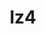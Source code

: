 ---
title: "lz4"
layout: cache
categories: [package, develop]
meta: {"compilers": ["cce@=18.0.0", "gcc@=10.2.1", "gcc@=10.3.0", "gcc@=10.5.0", "gcc@=11.1.0", "gcc@=11.4.0", "gcc@=12.4.0", "gcc@=13.3.0", "gcc@=7.3.1", "gcc@=7.5.0", "gcc@=9.4.0", "msvc@=19.39.33523", "oneapi@=2024.1.0", "oneapi@=2024.2.1"], "num_specs": 48, "num_specs_by_stack": {"aws-isc": 1, "aws-isc-aarch64": 1, "aws-pcluster-icelake": 1, "aws-pcluster-neoverse_v1": 3, "aws-pcluster-x86_64_v4": 12, "build_systems": 3, "data-vis-sdk": 3, "developer-tools-aarch64-linux-gnu": 3, "developer-tools-manylinux2014": 1, "developer-tools-x86_64_v3-linux-gnu": 3, "e4s": 3, "e4s-cray-rhel": 3, "e4s-cray-sles": 1, "e4s-neoverse-v2": 3, "e4s-neoverse_v1": 1, "e4s-oneapi": 3, "e4s-power": 1, "e4s-rocm-external": 3, "hep": 3, "radiuss": 3, "root": 48, "tutorial": 3, "windows-vis": 2}, "oss": ["amzn2", "centos7", "rhel8", "sle_hpc15", "ubuntu18.04", "ubuntu20.04", "ubuntu22.04", "windows10.0.20348"], "platforms": ["linux", "windows"], "stacks": ["aws-isc", "aws-isc-aarch64", "aws-pcluster-icelake", "aws-pcluster-neoverse_v1", "aws-pcluster-x86_64_v4", "build_systems", "data-vis-sdk", "developer-tools-aarch64-linux-gnu", "developer-tools-manylinux2014", "developer-tools-x86_64_v3-linux-gnu", "e4s", "e4s-cray-rhel", "e4s-cray-sles", "e4s-neoverse-v2", "e4s-neoverse_v1", "e4s-oneapi", "e4s-power", "e4s-rocm-external", "hep", "radiuss", "root", "tutorial", "windows-vis"], "targets": ["aarch64", "neoverse_v1", "neoverse_v2", "ppc64le", "skylake_avx512", "x86_64", "x86_64_v3", "x86_64_v4"], "versions": ["1.10.0", "1.9.4"]}
spec_details: [{"compiler": "gcc@=7.3.1", "hash": "4atuxigmb3eus27wq6zysjn3w7gixszk", "os": "amzn2", "platform": "linux", "size": "-", "stacks": ["aws-isc-aarch64", "root"], "tarball": "https://binaries.spack.io/develop/build_cache/linux-amzn2-aarch64/gcc-7.3.1/lz4-1.10.0/linux-amzn2-aarch64-gcc-7.3.1-lz4-1.10.0-4atuxigmb3eus27wq6zysjn3w7gixszk.spack", "target": "aarch64", "variants": ["build_system=makefile", "libs=shared,static", "+pic"], "versions": ["1.10.0"]}, {"compiler": "gcc@=12.4.0", "hash": "b3xehrl6bfvbj4zqfecfdvr5jr6bgwnx", "os": "amzn2", "platform": "linux", "size": "-", "stacks": ["aws-pcluster-neoverse_v1", "root"], "tarball": "https://binaries.spack.io/develop/build_cache/linux-amzn2-neoverse_v1/gcc-12.4.0/lz4-1.10.0/linux-amzn2-neoverse_v1-gcc-12.4.0-lz4-1.10.0-b3xehrl6bfvbj4zqfecfdvr5jr6bgwnx.spack", "target": "neoverse_v1", "variants": ["build_system=makefile", "libs=shared,static", "+pic"], "versions": ["1.10.0"]}, {"compiler": "gcc@=12.4.0", "hash": "ei3fd6sa6pxlmww3oy3ghrps6bmkfeg5", "os": "amzn2", "platform": "linux", "size": "-", "stacks": ["aws-pcluster-neoverse_v1", "root"], "tarball": "https://binaries.spack.io/develop/build_cache/linux-amzn2-neoverse_v1/gcc-12.4.0/lz4-1.10.0/linux-amzn2-neoverse_v1-gcc-12.4.0-lz4-1.10.0-ei3fd6sa6pxlmww3oy3ghrps6bmkfeg5.spack", "target": "neoverse_v1", "variants": ["build_system=makefile", "libs=shared,static", "+pic"], "versions": ["1.10.0"]}, {"compiler": "gcc@=12.4.0", "hash": "5ci6jtkwlstg2u4zp4wls5ftirzcrwqc", "os": "amzn2", "platform": "linux", "size": "-", "stacks": ["aws-pcluster-neoverse_v1", "root"], "tarball": "https://binaries.spack.io/develop/build_cache/linux-amzn2-neoverse_v1/gcc-12.4.0/lz4-1.10.0/linux-amzn2-neoverse_v1-gcc-12.4.0-lz4-1.10.0-5ci6jtkwlstg2u4zp4wls5ftirzcrwqc.spack", "target": "neoverse_v1", "variants": ["build_system=makefile", "libs=shared,static", "+pic"], "versions": ["1.10.0"]}, {"compiler": "gcc@=7.3.1", "hash": "3bqmzuesh3jngfllrpn254dgjxzmhd54", "os": "amzn2", "platform": "linux", "size": "-", "stacks": ["aws-pcluster-icelake", "root"], "tarball": "https://binaries.spack.io/develop/build_cache/linux-amzn2-skylake_avx512/gcc-7.3.1/lz4-1.9.4/linux-amzn2-skylake_avx512-gcc-7.3.1-lz4-1.9.4-3bqmzuesh3jngfllrpn254dgjxzmhd54.spack", "target": "skylake_avx512", "variants": ["build_system=makefile", "libs=shared,static"], "versions": ["1.9.4"]}, {"compiler": "gcc@=12.4.0", "hash": "unwcx2e6qwu2kdyidfv4utxe6x7nin5p", "os": "amzn2", "platform": "linux", "size": "-", "stacks": ["aws-pcluster-x86_64_v4", "root"], "tarball": "https://binaries.spack.io/develop/build_cache/linux-amzn2-x86_64_v3/gcc-12.4.0/lz4-1.10.0/linux-amzn2-x86_64_v3-gcc-12.4.0-lz4-1.10.0-unwcx2e6qwu2kdyidfv4utxe6x7nin5p.spack", "target": "x86_64_v3", "variants": ["build_system=makefile", "libs=shared,static", "+pic"], "versions": ["1.10.0"]}, {"compiler": "gcc@=12.4.0", "hash": "f7sswjdzbqheifpod3bsw377ijf3ba7j", "os": "amzn2", "platform": "linux", "size": "-", "stacks": ["aws-pcluster-x86_64_v4", "root"], "tarball": "https://binaries.spack.io/develop/build_cache/linux-amzn2-x86_64_v3/gcc-12.4.0/lz4-1.10.0/linux-amzn2-x86_64_v3-gcc-12.4.0-lz4-1.10.0-f7sswjdzbqheifpod3bsw377ijf3ba7j.spack", "target": "x86_64_v3", "variants": ["build_system=makefile", "libs=shared,static", "+pic"], "versions": ["1.10.0"]}, {"compiler": "gcc@=12.4.0", "hash": "hmqz2wkxkwj2ifzwyhr2yhmvt7qtwp56", "os": "amzn2", "platform": "linux", "size": "-", "stacks": ["aws-pcluster-x86_64_v4", "root"], "tarball": "https://binaries.spack.io/develop/build_cache/linux-amzn2-x86_64_v3/gcc-12.4.0/lz4-1.10.0/linux-amzn2-x86_64_v3-gcc-12.4.0-lz4-1.10.0-hmqz2wkxkwj2ifzwyhr2yhmvt7qtwp56.spack", "target": "x86_64_v3", "variants": ["build_system=makefile", "libs=shared,static", "+pic"], "versions": ["1.10.0"]}, {"compiler": "gcc@=7.3.1", "hash": "m6tytat7ob4fpmtr4dlomhij32gaihll", "os": "amzn2", "platform": "linux", "size": "-", "stacks": ["aws-isc", "root"], "tarball": "https://binaries.spack.io/develop/build_cache/linux-amzn2-x86_64_v3/gcc-7.3.1/lz4-1.10.0/linux-amzn2-x86_64_v3-gcc-7.3.1-lz4-1.10.0-m6tytat7ob4fpmtr4dlomhij32gaihll.spack", "target": "x86_64_v3", "variants": ["build_system=makefile", "libs=shared,static", "+pic"], "versions": ["1.10.0"]}, {"compiler": "oneapi@=2024.1.0", "hash": "7il6lromarfuk4cxom357rpzzznqnmdv", "os": "amzn2", "platform": "linux", "size": "-", "stacks": ["aws-pcluster-x86_64_v4", "root"], "tarball": "https://binaries.spack.io/develop/build_cache/linux-amzn2-x86_64_v3/oneapi-2024.1.0/lz4-1.10.0/linux-amzn2-x86_64_v3-oneapi-2024.1.0-lz4-1.10.0-7il6lromarfuk4cxom357rpzzznqnmdv.spack", "target": "x86_64_v3", "variants": ["build_system=makefile", "libs=shared,static", "+pic"], "versions": ["1.10.0"]}, {"compiler": "oneapi@=2024.1.0", "hash": "z2wszq3dygwvxsyofi4h26vxtbyzewgj", "os": "amzn2", "platform": "linux", "size": "-", "stacks": ["aws-pcluster-x86_64_v4", "root"], "tarball": "https://binaries.spack.io/develop/build_cache/linux-amzn2-x86_64_v3/oneapi-2024.1.0/lz4-1.10.0/linux-amzn2-x86_64_v3-oneapi-2024.1.0-lz4-1.10.0-z2wszq3dygwvxsyofi4h26vxtbyzewgj.spack", "target": "x86_64_v3", "variants": ["build_system=makefile", "libs=shared,static", "+pic"], "versions": ["1.10.0"]}, {"compiler": "oneapi@=2024.1.0", "hash": "yro6k3on4ua5upkkey6fiyzwvrsb7cuf", "os": "amzn2", "platform": "linux", "size": "-", "stacks": ["aws-pcluster-x86_64_v4", "root"], "tarball": "https://binaries.spack.io/develop/build_cache/linux-amzn2-x86_64_v3/oneapi-2024.1.0/lz4-1.10.0/linux-amzn2-x86_64_v3-oneapi-2024.1.0-lz4-1.10.0-yro6k3on4ua5upkkey6fiyzwvrsb7cuf.spack", "target": "x86_64_v3", "variants": ["build_system=makefile", "libs=shared,static", "+pic"], "versions": ["1.10.0"]}, {"compiler": "gcc@=12.4.0", "hash": "nabbybjcezajzt2cbwdmoqnbcoi6fmjb", "os": "amzn2", "platform": "linux", "size": "-", "stacks": ["aws-pcluster-x86_64_v4", "root"], "tarball": "https://binaries.spack.io/develop/build_cache/linux-amzn2-x86_64_v4/gcc-12.4.0/lz4-1.10.0/linux-amzn2-x86_64_v4-gcc-12.4.0-lz4-1.10.0-nabbybjcezajzt2cbwdmoqnbcoi6fmjb.spack", "target": "x86_64_v4", "variants": ["build_system=makefile", "libs=shared,static", "+pic"], "versions": ["1.10.0"]}, {"compiler": "gcc@=12.4.0", "hash": "pycuchxsr6to35cbdjrjwoq2s3vxwkir", "os": "amzn2", "platform": "linux", "size": "-", "stacks": ["aws-pcluster-x86_64_v4", "root"], "tarball": "https://binaries.spack.io/develop/build_cache/linux-amzn2-x86_64_v4/gcc-12.4.0/lz4-1.10.0/linux-amzn2-x86_64_v4-gcc-12.4.0-lz4-1.10.0-pycuchxsr6to35cbdjrjwoq2s3vxwkir.spack", "target": "x86_64_v4", "variants": ["build_system=makefile", "libs=shared,static", "+pic"], "versions": ["1.10.0"]}, {"compiler": "gcc@=12.4.0", "hash": "rpm7p7kqt3yyz6l2qwqi2ybizlup5zls", "os": "amzn2", "platform": "linux", "size": "-", "stacks": ["aws-pcluster-x86_64_v4", "root"], "tarball": "https://binaries.spack.io/develop/build_cache/linux-amzn2-x86_64_v4/gcc-12.4.0/lz4-1.10.0/linux-amzn2-x86_64_v4-gcc-12.4.0-lz4-1.10.0-rpm7p7kqt3yyz6l2qwqi2ybizlup5zls.spack", "target": "x86_64_v4", "variants": ["build_system=makefile", "libs=shared,static", "+pic"], "versions": ["1.10.0"]}, {"compiler": "oneapi@=2024.1.0", "hash": "ui64dwazu26d5pwuqr4oj3ostkonmbjf", "os": "amzn2", "platform": "linux", "size": "-", "stacks": ["aws-pcluster-x86_64_v4", "root"], "tarball": "https://binaries.spack.io/develop/build_cache/linux-amzn2-x86_64_v4/oneapi-2024.1.0/lz4-1.10.0/linux-amzn2-x86_64_v4-oneapi-2024.1.0-lz4-1.10.0-ui64dwazu26d5pwuqr4oj3ostkonmbjf.spack", "target": "x86_64_v4", "variants": ["build_system=makefile", "libs=shared,static", "+pic"], "versions": ["1.10.0"]}, {"compiler": "oneapi@=2024.1.0", "hash": "jrm53g5o6byqgz5gb2c44pasbesl67ah", "os": "amzn2", "platform": "linux", "size": "-", "stacks": ["aws-pcluster-x86_64_v4", "root"], "tarball": "https://binaries.spack.io/develop/build_cache/linux-amzn2-x86_64_v4/oneapi-2024.1.0/lz4-1.10.0/linux-amzn2-x86_64_v4-oneapi-2024.1.0-lz4-1.10.0-jrm53g5o6byqgz5gb2c44pasbesl67ah.spack", "target": "x86_64_v4", "variants": ["build_system=makefile", "libs=shared,static", "+pic"], "versions": ["1.10.0"]}, {"compiler": "oneapi@=2024.1.0", "hash": "dqzr3jcpsyvtcb5nsiwa6ipr22za77bw", "os": "amzn2", "platform": "linux", "size": "-", "stacks": ["aws-pcluster-x86_64_v4", "root"], "tarball": "https://binaries.spack.io/develop/build_cache/linux-amzn2-x86_64_v4/oneapi-2024.1.0/lz4-1.10.0/linux-amzn2-x86_64_v4-oneapi-2024.1.0-lz4-1.10.0-dqzr3jcpsyvtcb5nsiwa6ipr22za77bw.spack", "target": "x86_64_v4", "variants": ["build_system=makefile", "libs=shared,static", "+pic"], "versions": ["1.10.0"]}, {"compiler": "gcc@=10.2.1", "hash": "wfpri2nc2n335auekn25apjbuudcpp5a", "os": "centos7", "platform": "linux", "size": "-", "stacks": ["developer-tools-manylinux2014", "root"], "tarball": "https://binaries.spack.io/develop/build_cache/linux-centos7-x86_64_v3/gcc-10.2.1/lz4-1.10.0/linux-centos7-x86_64_v3-gcc-10.2.1-lz4-1.10.0-wfpri2nc2n335auekn25apjbuudcpp5a.spack", "target": "x86_64_v3", "variants": ["build_system=makefile", "libs=shared,static", "+pic"], "versions": ["1.10.0"]}, {"compiler": "gcc@=10.5.0", "hash": "mrw5bwzj5brdtbgrm3naqfajznzg6tzm", "os": "centos7", "platform": "linux", "size": "-", "stacks": ["developer-tools-x86_64_v3-linux-gnu", "root"], "tarball": "https://binaries.spack.io/develop/build_cache/linux-centos7-x86_64_v3/gcc-10.5.0/lz4-1.10.0/linux-centos7-x86_64_v3-gcc-10.5.0-lz4-1.10.0-mrw5bwzj5brdtbgrm3naqfajznzg6tzm.spack", "target": "x86_64_v3", "variants": ["build_system=makefile", "libs=shared,static", "+pic"], "versions": ["1.10.0"]}, {"compiler": "gcc@=10.5.0", "hash": "s7h32nvmijrupuzfx4jphu4qn2utvs57", "os": "centos7", "platform": "linux", "size": "-", "stacks": ["developer-tools-x86_64_v3-linux-gnu", "root"], "tarball": "https://binaries.spack.io/develop/build_cache/linux-centos7-x86_64_v3/gcc-10.5.0/lz4-1.10.0/linux-centos7-x86_64_v3-gcc-10.5.0-lz4-1.10.0-s7h32nvmijrupuzfx4jphu4qn2utvs57.spack", "target": "x86_64_v3", "variants": ["build_system=makefile", "libs=shared,static", "+pic"], "versions": ["1.10.0"]}, {"compiler": "gcc@=10.5.0", "hash": "gwodhkpb2dwykrhtgy2asylsabpxez6u", "os": "centos7", "platform": "linux", "size": "-", "stacks": ["developer-tools-x86_64_v3-linux-gnu", "root"], "tarball": "https://binaries.spack.io/develop/build_cache/linux-centos7-x86_64_v3/gcc-10.5.0/lz4-1.10.0/linux-centos7-x86_64_v3-gcc-10.5.0-lz4-1.10.0-gwodhkpb2dwykrhtgy2asylsabpxez6u.spack", "target": "x86_64_v3", "variants": ["build_system=makefile", "libs=shared,static", "+pic"], "versions": ["1.10.0"]}, {"compiler": "gcc@=13.3.0", "hash": "tzpkwlxclsbcfhoo35ksx5m6k5azu65t", "os": "rhel8", "platform": "linux", "size": "-", "stacks": ["developer-tools-aarch64-linux-gnu", "root"], "tarball": "https://binaries.spack.io/develop/build_cache/linux-rhel8-aarch64/gcc-13.3.0/lz4-1.10.0/linux-rhel8-aarch64-gcc-13.3.0-lz4-1.10.0-tzpkwlxclsbcfhoo35ksx5m6k5azu65t.spack", "target": "aarch64", "variants": ["build_system=makefile", "libs=shared,static", "+pic"], "versions": ["1.10.0"]}, {"compiler": "gcc@=13.3.0", "hash": "xyszahuuoftrhhnlub6f5cltiqkpcdbw", "os": "rhel8", "platform": "linux", "size": "-", "stacks": ["developer-tools-aarch64-linux-gnu", "root"], "tarball": "https://binaries.spack.io/develop/build_cache/linux-rhel8-aarch64/gcc-13.3.0/lz4-1.10.0/linux-rhel8-aarch64-gcc-13.3.0-lz4-1.10.0-xyszahuuoftrhhnlub6f5cltiqkpcdbw.spack", "target": "aarch64", "variants": ["build_system=makefile", "libs=shared,static", "+pic"], "versions": ["1.10.0"]}, {"compiler": "gcc@=13.3.0", "hash": "jd5shzgcf6qvfxvwiiuwpf4af32l5pi6", "os": "rhel8", "platform": "linux", "size": "-", "stacks": ["developer-tools-aarch64-linux-gnu", "root"], "tarball": "https://binaries.spack.io/develop/build_cache/linux-rhel8-aarch64/gcc-13.3.0/lz4-1.10.0/linux-rhel8-aarch64-gcc-13.3.0-lz4-1.10.0-jd5shzgcf6qvfxvwiiuwpf4af32l5pi6.spack", "target": "aarch64", "variants": ["build_system=makefile", "libs=shared,static", "+pic"], "versions": ["1.10.0"]}, {"compiler": "cce@=18.0.0", "hash": "g575vtkgryqsu536hx366yymj3jrl2f6", "os": "rhel8", "platform": "linux", "size": "-", "stacks": ["e4s-cray-rhel", "root"], "tarball": "https://binaries.spack.io/develop/build_cache/linux-rhel8-x86_64_v3/cce-18.0.0/lz4-1.10.0/linux-rhel8-x86_64_v3-cce-18.0.0-lz4-1.10.0-g575vtkgryqsu536hx366yymj3jrl2f6.spack", "target": "x86_64_v3", "variants": ["build_system=makefile", "libs=shared,static", "+pic"], "versions": ["1.10.0"]}, {"compiler": "cce@=18.0.0", "hash": "x7xxvlddtl5zxze5ufi45n6sgr7ljmtg", "os": "rhel8", "platform": "linux", "size": "-", "stacks": ["e4s-cray-rhel", "root"], "tarball": "https://binaries.spack.io/develop/build_cache/linux-rhel8-x86_64_v3/cce-18.0.0/lz4-1.10.0/linux-rhel8-x86_64_v3-cce-18.0.0-lz4-1.10.0-x7xxvlddtl5zxze5ufi45n6sgr7ljmtg.spack", "target": "x86_64_v3", "variants": ["build_system=makefile", "libs=shared,static", "+pic"], "versions": ["1.10.0"]}, {"compiler": "cce@=18.0.0", "hash": "7bgmuj5bhcm3imkyeokbarnb7ltyz64e", "os": "rhel8", "platform": "linux", "size": "-", "stacks": ["e4s-cray-rhel", "root"], "tarball": "https://binaries.spack.io/develop/build_cache/linux-rhel8-x86_64_v3/cce-18.0.0/lz4-1.10.0/linux-rhel8-x86_64_v3-cce-18.0.0-lz4-1.10.0-7bgmuj5bhcm3imkyeokbarnb7ltyz64e.spack", "target": "x86_64_v3", "variants": ["build_system=makefile", "libs=shared,static", "+pic"], "versions": ["1.10.0"]}, {"compiler": "gcc@=10.3.0", "hash": "4s3aa42r7izqdkb2jhtywqkvgnbqsrd7", "os": "sle_hpc15", "platform": "linux", "size": "-", "stacks": ["e4s-cray-sles", "root"], "tarball": "https://binaries.spack.io/develop/build_cache/linux-sle_hpc15-x86_64_v4/gcc-10.3.0/lz4-1.10.0/linux-sle_hpc15-x86_64_v4-gcc-10.3.0-lz4-1.10.0-4s3aa42r7izqdkb2jhtywqkvgnbqsrd7.spack", "target": "x86_64_v4", "variants": ["build_system=makefile", "libs=shared,static", "+pic"], "versions": ["1.10.0"]}, {"compiler": "gcc@=7.5.0", "hash": "so2tfeljurp3wom5ksf3zfqlervtguch", "os": "ubuntu18.04", "platform": "linux", "size": "-", "stacks": ["build_systems", "radiuss", "root"], "tarball": "https://binaries.spack.io/develop/build_cache/linux-ubuntu18.04-x86_64_v3/gcc-7.5.0/lz4-1.10.0/linux-ubuntu18.04-x86_64_v3-gcc-7.5.0-lz4-1.10.0-so2tfeljurp3wom5ksf3zfqlervtguch.spack", "target": "x86_64_v3", "variants": ["build_system=makefile", "libs=shared,static", "+pic"], "versions": ["1.10.0"]}, {"compiler": "gcc@=7.5.0", "hash": "ngjlakesvsj77zi52sqixqsnstojxpng", "os": "ubuntu18.04", "platform": "linux", "size": "-", "stacks": ["build_systems", "radiuss", "root"], "tarball": "https://binaries.spack.io/develop/build_cache/linux-ubuntu18.04-x86_64_v3/gcc-7.5.0/lz4-1.10.0/linux-ubuntu18.04-x86_64_v3-gcc-7.5.0-lz4-1.10.0-ngjlakesvsj77zi52sqixqsnstojxpng.spack", "target": "x86_64_v3", "variants": ["build_system=makefile", "libs=shared,static", "+pic"], "versions": ["1.10.0"]}, {"compiler": "gcc@=7.5.0", "hash": "tdhwcow6t27zpdgmbnvpqp6pl5cz4wny", "os": "ubuntu18.04", "platform": "linux", "size": "-", "stacks": ["build_systems", "radiuss", "root"], "tarball": "https://binaries.spack.io/develop/build_cache/linux-ubuntu18.04-x86_64_v3/gcc-7.5.0/lz4-1.10.0/linux-ubuntu18.04-x86_64_v3-gcc-7.5.0-lz4-1.10.0-tdhwcow6t27zpdgmbnvpqp6pl5cz4wny.spack", "target": "x86_64_v3", "variants": ["build_system=makefile", "libs=shared,static", "+pic"], "versions": ["1.10.0"]}, {"compiler": "gcc@=9.4.0", "hash": "xhkidq5y3mbqextjinn3xiofntd25jxz", "os": "ubuntu20.04", "platform": "linux", "size": "-", "stacks": ["e4s-power", "root"], "tarball": "https://binaries.spack.io/develop/build_cache/linux-ubuntu20.04-ppc64le/gcc-9.4.0/lz4-1.10.0/linux-ubuntu20.04-ppc64le-gcc-9.4.0-lz4-1.10.0-xhkidq5y3mbqextjinn3xiofntd25jxz.spack", "target": "ppc64le", "variants": ["build_system=makefile", "libs=shared,static", "+pic"], "versions": ["1.10.0"]}, {"compiler": "gcc@=11.1.0", "hash": "akvunqwnqbfgizg7xef52h3mabcis6nc", "os": "ubuntu20.04", "platform": "linux", "size": "-", "stacks": ["data-vis-sdk", "root"], "tarball": "https://binaries.spack.io/develop/build_cache/linux-ubuntu20.04-x86_64_v3/gcc-11.1.0/lz4-1.10.0/linux-ubuntu20.04-x86_64_v3-gcc-11.1.0-lz4-1.10.0-akvunqwnqbfgizg7xef52h3mabcis6nc.spack", "target": "x86_64_v3", "variants": ["build_system=makefile", "libs=shared,static", "+pic"], "versions": ["1.10.0"]}, {"compiler": "gcc@=11.1.0", "hash": "ng573vhr7js5ja5llsk3wy4d536y6yky", "os": "ubuntu20.04", "platform": "linux", "size": "-", "stacks": ["data-vis-sdk", "root"], "tarball": "https://binaries.spack.io/develop/build_cache/linux-ubuntu20.04-x86_64_v3/gcc-11.1.0/lz4-1.10.0/linux-ubuntu20.04-x86_64_v3-gcc-11.1.0-lz4-1.10.0-ng573vhr7js5ja5llsk3wy4d536y6yky.spack", "target": "x86_64_v3", "variants": ["build_system=makefile", "libs=shared,static", "+pic"], "versions": ["1.10.0"]}, {"compiler": "gcc@=11.1.0", "hash": "r5lru7emrkuaxv76ngoshhnoa5mvm7tp", "os": "ubuntu20.04", "platform": "linux", "size": "-", "stacks": ["data-vis-sdk", "root"], "tarball": "https://binaries.spack.io/develop/build_cache/linux-ubuntu20.04-x86_64_v3/gcc-11.1.0/lz4-1.10.0/linux-ubuntu20.04-x86_64_v3-gcc-11.1.0-lz4-1.10.0-r5lru7emrkuaxv76ngoshhnoa5mvm7tp.spack", "target": "x86_64_v3", "variants": ["build_system=makefile", "libs=shared,static", "+pic"], "versions": ["1.10.0"]}, {"compiler": "gcc@=11.4.0", "hash": "ppferzocusa46lcwsdgkqerzf7a4spbb", "os": "ubuntu22.04", "platform": "linux", "size": "-", "stacks": ["e4s-neoverse_v1", "root"], "tarball": "https://binaries.spack.io/develop/build_cache/linux-ubuntu22.04-neoverse_v1/gcc-11.4.0/lz4-1.10.0/linux-ubuntu22.04-neoverse_v1-gcc-11.4.0-lz4-1.10.0-ppferzocusa46lcwsdgkqerzf7a4spbb.spack", "target": "neoverse_v1", "variants": ["build_system=makefile", "libs=shared,static", "+pic"], "versions": ["1.10.0"]}, {"compiler": "gcc@=11.4.0", "hash": "br7jpsmyjnd4eyp3g4s7yfxzxo6ehpdl", "os": "ubuntu22.04", "platform": "linux", "size": "-", "stacks": ["e4s-neoverse-v2", "root"], "tarball": "https://binaries.spack.io/develop/build_cache/linux-ubuntu22.04-neoverse_v2/gcc-11.4.0/lz4-1.10.0/linux-ubuntu22.04-neoverse_v2-gcc-11.4.0-lz4-1.10.0-br7jpsmyjnd4eyp3g4s7yfxzxo6ehpdl.spack", "target": "neoverse_v2", "variants": ["build_system=makefile", "libs=shared,static", "+pic"], "versions": ["1.10.0"]}, {"compiler": "gcc@=11.4.0", "hash": "3zgihxd3nkhja277xfvepzjwnzqfan3r", "os": "ubuntu22.04", "platform": "linux", "size": "-", "stacks": ["e4s-neoverse-v2", "root"], "tarball": "https://binaries.spack.io/develop/build_cache/linux-ubuntu22.04-neoverse_v2/gcc-11.4.0/lz4-1.10.0/linux-ubuntu22.04-neoverse_v2-gcc-11.4.0-lz4-1.10.0-3zgihxd3nkhja277xfvepzjwnzqfan3r.spack", "target": "neoverse_v2", "variants": ["build_system=makefile", "libs=shared,static", "+pic"], "versions": ["1.10.0"]}, {"compiler": "gcc@=11.4.0", "hash": "wvo6shqpxcboo2j3uhq6ejhbz5owre2z", "os": "ubuntu22.04", "platform": "linux", "size": "-", "stacks": ["e4s-neoverse-v2", "root"], "tarball": "https://binaries.spack.io/develop/build_cache/linux-ubuntu22.04-neoverse_v2/gcc-11.4.0/lz4-1.10.0/linux-ubuntu22.04-neoverse_v2-gcc-11.4.0-lz4-1.10.0-wvo6shqpxcboo2j3uhq6ejhbz5owre2z.spack", "target": "neoverse_v2", "variants": ["build_system=makefile", "libs=shared,static", "+pic"], "versions": ["1.10.0"]}, {"compiler": "gcc@=11.4.0", "hash": "tvxtxevil4oqgjn7jtfibi3ldstpsya3", "os": "ubuntu22.04", "platform": "linux", "size": "-", "stacks": ["e4s", "e4s-rocm-external", "hep", "root", "tutorial"], "tarball": "https://binaries.spack.io/develop/build_cache/linux-ubuntu22.04-x86_64_v3/gcc-11.4.0/lz4-1.10.0/linux-ubuntu22.04-x86_64_v3-gcc-11.4.0-lz4-1.10.0-tvxtxevil4oqgjn7jtfibi3ldstpsya3.spack", "target": "x86_64_v3", "variants": ["build_system=makefile", "libs=shared,static", "+pic"], "versions": ["1.10.0"]}, {"compiler": "gcc@=11.4.0", "hash": "wxtzbime6otxo4pf3syjgjixlfcywgho", "os": "ubuntu22.04", "platform": "linux", "size": "-", "stacks": ["e4s", "e4s-rocm-external", "hep", "root", "tutorial"], "tarball": "https://binaries.spack.io/develop/build_cache/linux-ubuntu22.04-x86_64_v3/gcc-11.4.0/lz4-1.10.0/linux-ubuntu22.04-x86_64_v3-gcc-11.4.0-lz4-1.10.0-wxtzbime6otxo4pf3syjgjixlfcywgho.spack", "target": "x86_64_v3", "variants": ["build_system=makefile", "libs=shared,static", "+pic"], "versions": ["1.10.0"]}, {"compiler": "gcc@=11.4.0", "hash": "46cmkx7rt3xayhgyb3rbtk6chhnsvees", "os": "ubuntu22.04", "platform": "linux", "size": "-", "stacks": ["e4s", "e4s-rocm-external", "hep", "root", "tutorial"], "tarball": "https://binaries.spack.io/develop/build_cache/linux-ubuntu22.04-x86_64_v3/gcc-11.4.0/lz4-1.10.0/linux-ubuntu22.04-x86_64_v3-gcc-11.4.0-lz4-1.10.0-46cmkx7rt3xayhgyb3rbtk6chhnsvees.spack", "target": "x86_64_v3", "variants": ["build_system=makefile", "libs=shared,static", "+pic"], "versions": ["1.10.0"]}, {"compiler": "oneapi@=2024.2.1", "hash": "xqjoizph4wo4tbfgdbquogog3zd7wj6a", "os": "ubuntu22.04", "platform": "linux", "size": "-", "stacks": ["e4s-oneapi", "root"], "tarball": "https://binaries.spack.io/develop/build_cache/linux-ubuntu22.04-x86_64_v3/oneapi-2024.2.1/lz4-1.10.0/linux-ubuntu22.04-x86_64_v3-oneapi-2024.2.1-lz4-1.10.0-xqjoizph4wo4tbfgdbquogog3zd7wj6a.spack", "target": "x86_64_v3", "variants": ["build_system=makefile", "libs=shared,static", "+pic"], "versions": ["1.10.0"]}, {"compiler": "oneapi@=2024.2.1", "hash": "xybljvmjoikjyx2hzvwch45tikcxmmlt", "os": "ubuntu22.04", "platform": "linux", "size": "-", "stacks": ["e4s-oneapi", "root"], "tarball": "https://binaries.spack.io/develop/build_cache/linux-ubuntu22.04-x86_64_v3/oneapi-2024.2.1/lz4-1.10.0/linux-ubuntu22.04-x86_64_v3-oneapi-2024.2.1-lz4-1.10.0-xybljvmjoikjyx2hzvwch45tikcxmmlt.spack", "target": "x86_64_v3", "variants": ["build_system=makefile", "libs=shared,static", "+pic"], "versions": ["1.10.0"]}, {"compiler": "oneapi@=2024.2.1", "hash": "jr5wvedt6dda7gxxwjben34v3hsufnmb", "os": "ubuntu22.04", "platform": "linux", "size": "-", "stacks": ["e4s-oneapi", "root"], "tarball": "https://binaries.spack.io/develop/build_cache/linux-ubuntu22.04-x86_64_v3/oneapi-2024.2.1/lz4-1.10.0/linux-ubuntu22.04-x86_64_v3-oneapi-2024.2.1-lz4-1.10.0-jr5wvedt6dda7gxxwjben34v3hsufnmb.spack", "target": "x86_64_v3", "variants": ["build_system=makefile", "libs=shared,static", "+pic"], "versions": ["1.10.0"]}, {"compiler": "msvc@=19.39.33523", "hash": "bg7irgtconfbgs7l7wic5nf5aedkevg7", "os": "windows10.0.20348", "platform": "windows", "size": "-", "stacks": ["root", "windows-vis"], "tarball": "https://binaries.spack.io/develop/build_cache/windows-windows10.0.20348-x86_64/msvc-19.39.33523/lz4-1.10.0/windows-windows10.0.20348-x86_64-msvc-19.39.33523-lz4-1.10.0-bg7irgtconfbgs7l7wic5nf5aedkevg7.spack", "target": "x86_64", "variants": ["build_system=cmake", "build_type=Release", "generator=ninja", "~ipo", "libs=shared,static", "+pic"], "versions": ["1.10.0"]}, {"compiler": "msvc@=19.39.33523", "hash": "iqhvimygx7pnc5xjuv65cqy3lrxe446r", "os": "windows10.0.20348", "platform": "windows", "size": "-", "stacks": ["root", "windows-vis"], "tarball": "https://binaries.spack.io/develop/build_cache/windows-windows10.0.20348-x86_64/msvc-19.39.33523/lz4-1.10.0/windows-windows10.0.20348-x86_64-msvc-19.39.33523-lz4-1.10.0-iqhvimygx7pnc5xjuv65cqy3lrxe446r.spack", "target": "x86_64", "variants": ["build_system=cmake", "build_type=Release", "generator=ninja", "~ipo", "libs=shared,static", "+pic"], "versions": ["1.10.0"]}]
---